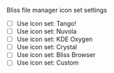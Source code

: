 Bliss file manager icon set settings

- [ ] Use icon set: Tango!
- [ ] Use icon set: Nuvola
- [ ] Use icon set: KDE Oxygen
- [ ] Use icon set: Crystal
- [ ] Use icon set: Bliss Browser
- [ ] Use icon set: Custom
